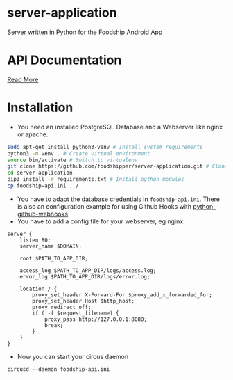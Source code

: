 # server-application
Server written in Python for the Foodship Android App

# API Documentation
[Read More](ean/endpoints/Endpoints.md)

# Installation
* You need an installed PostgreSQL Database and a Webserver like nginx or apache.
```bash
sudo apt-get install python3-venv # Install system requirements
python3 -m venv . # Create virtual environment
source bin/activate # Switch to virtualenv
git clone https://github.com/foodshipper/server-application.git # Clone the repo
cd server-application
pip3 install -r requirements.txt # Install python modules
cp foodship-api.ini ../
```

*   You have to adapt the database credentials in ```foodship-api.ini```.
    There is also an configuration example for using Github Hooks with [python-github-webhooks](https://github.com/carlos-jenkins/python-github-webhooks)
* You have to add a config file for your webserver, eg nginx:

```
server {
	listen 80;
	server_name $DOMAIN;

	root $PATH_TO_APP_DIR;

	access_log $PATH_TO_APP_DIR/logs/access.log;
    error_log $PATH_TO_APP_DIR/logs/error.log;  

	location / {
		proxy_set_header X-Forward-For $proxy_add_x_forwarded_for;
		proxy_set_header Host $http_host;
        proxy_redirect off;
		if (!-f $request_filename) {
			proxy_pass http://127.0.0.1:8080;
			break;
		}
	}
}
```

* Now you can start your circus daemon
```
circusd --daemon foodship-api.ini
```